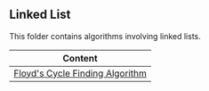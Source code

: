 ## Linked List
This folder contains algorithms involving linked lists.

| Content                                                                                                                               |
|---------------------------------------------------------------------------------------------------------------------------------------|
| [Floyd's Cycle Finding Algorithm](https://github.com/shumarb/learning/tree/main/algorithms/linked-list/floyd-cycle-finding-algorithm) |
